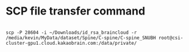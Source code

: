 # SCP file transfer command
<code>
scp -P 28604 -i ~/Downloads/id_rsa_braincloud -r /media/kevin/MyData/dataset/Spine/C-spine/C-spine_SNUBH root@csi-cluster-gpu1.cloud.kakaobrain.com:/data/private/
</code>
